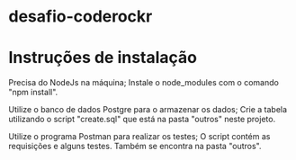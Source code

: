 # desafio-coderockr

# Instruções de instalação

Precisa do NodeJs na máquina;
Instale o node_modules com o comando "npm install".

Utilize o banco de dados Postgre para o armazenar os dados;
Crie a tabela utilizando o script "create.sql" que está na pasta "outros" neste projeto.

Utilize o programa Postman para realizar os testes; 
O script contém as requisições e alguns testes. Também se encontra na pasta "outros".
